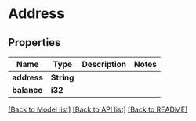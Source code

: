 # Address

## Properties

Name | Type | Description | Notes
------------ | ------------- | ------------- | -------------
**address** | **String** |  | 
**balance** | **i32** |  | 

[[Back to Model list]](../README.md#documentation-for-models) [[Back to API list]](../README.md#documentation-for-api-endpoints) [[Back to README]](../README.md)


